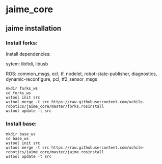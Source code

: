 # jaime_core

## jaime installation
### Install forks:
Install dependencies:

sytem: libftdi, libusb

ROS: common_msgs, ecl, tf, nodelet, robot-state-publisher, diagnostics, dynamic-reconfigure, pcl, tf2_sensor_msgs

```
mkdir forks_ws
cd forks_ws
wstool init src
wstool merge -t src https://raw.githubusercontent.com/uchile-robotics/jaime_core/master/forks.rosinstall
wstool update -t src
```

### Install base:

```
mkdir base_ws
cd base_ws
wstool init src
wstool merge -t src https://raw.githubusercontent.com/uchile-robotics/jaime_core/master/jaime.rosinstall
wstool update -t src
```


